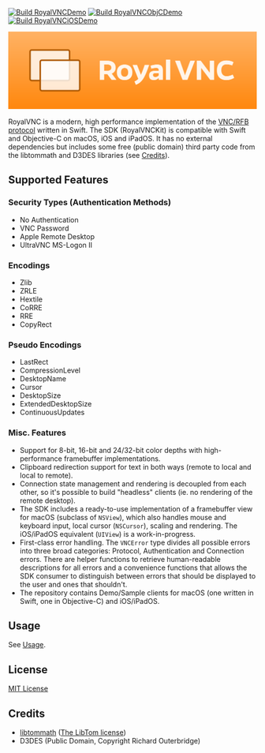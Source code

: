 [![Build RoyalVNCDemo](https://github.com/royalapplications/royalvnc/actions/workflows/build-royalvncdemo.yml/badge.svg)](https://github.com/royalapplications/royalvnc/actions/workflows/build-royalvncdemo.yml) [![Build RoyalVNCObjCDemo](https://github.com/royalapplications/royalvnc/actions/workflows/build-royalvncobjcdemo.yml/badge.svg)](https://github.com/royalapplications/royalvnc/actions/workflows/build-royalvncobjcdemo.yml) [![Build RoyalVNCiOSDemo](https://github.com/royalapplications/royalvnc/actions/workflows/build-royalvnciosdemo.yml/badge.svg)](https://github.com/royalapplications/royalvnc/actions/workflows/build-royalvnciosdemo.yml)

![RoyalVNC](Design/Banner_Rendered/Banner.png)

RoyalVNC is a modern, high performance implementation of the [VNC/RFB protocol](https://github.com/rfbproto/rfbproto/blob/master/rfbproto.rst) written in Swift.
The SDK (RoyalVNCKit) is compatible with Swift and Objective-C on macOS, iOS and iPadOS.
It has no external dependencies but includes some free (public domain) third party code from the libtommath and D3DES libraries (see [Credits](#Credits)).

## Supported Features

### Security Types (Authentication Methods)
- No Authentication
- VNC Password
- Apple Remote Desktop
- UltraVNC MS-Logon II

### Encodings
- Zlib
- ZRLE
- Hextile
- CoRRE
- RRE
- CopyRect

### Pseudo Encodings
- LastRect
- CompressionLevel
- DesktopName
- Cursor
- DesktopSize
- ExtendedDesktopSize
- ContinuousUpdates

### Misc. Features
- Support for 8-bit, 16-bit and 24/32-bit color depths with high-performance framebuffer implementations.
- Clipboard redirection support for text in both ways (remote to local and local to remote).
- Connection state management and rendering is decoupled from each other, so it's possible to build "headless" clients (ie. no rendering of the remote desktop). 
- The SDK includes a ready-to-use implementation of a framebuffer view for macOS (subclass of `NSView`), which also handles mouse and keyboard input, local cursor (`NSCursor`), scaling and rendering. The iOS/iPadOS equivalent (`UIView`) is a work-in-progress.
- First-class error handling. The `VNCError` type divides all possible errors into three broad categories: Protocol, Authentication and Connection errors. There are helper functions to retrieve human-readable descriptions for all errors and a convenience functions that allows the SDK consumer to distinguish between errors that should be displayed to the user and ones that shouldn't.
- The repository contains Demo/Sample clients for macOS (one written in Swift, one in Objective-C) and iOS/iPadOS.

## Usage
See [Usage](USAGE.md).

## License
[MIT License](LICENSE)

## Credits
- [libtommath](https://github.com/libtom/libtommath) ([The LibTom license](https://github.com/libtom/libtommath/blob/develop/LICENSE))
- D3DES (Public Domain, Copyright Richard Outerbridge)
